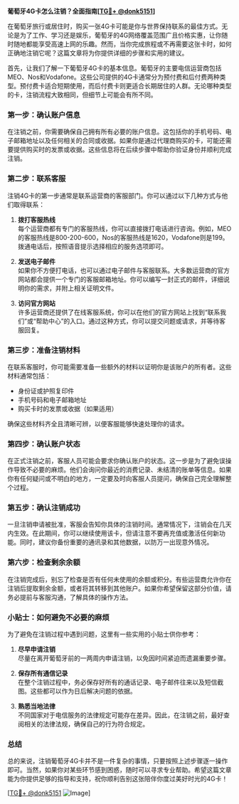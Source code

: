 **葡萄牙4G卡怎么注销？全面指南[[TG💪+ @donk5151](https://t.me/s/donk5151)]**

在葡萄牙旅行或居住时，购买一张4G卡可能是你与世界保持联系的最佳方式。无论是为了工作、学习还是娱乐，葡萄牙的4G网络覆盖范围广且价格实惠，让你随时随地都能享受高速上网的乐趣。然而，当你完成旅程或不再需要这张卡时，如何正确地注销它呢？这篇文章将为你提供详细的步骤和实用的建议。

首先，让我们了解一下葡萄牙4G卡的基本信息。葡萄牙的主要电信运营商包括MEO、Nos和Vodafone。这些公司提供的4G卡通常分为预付费和后付费两种类型。预付费卡适合短期使用，而后付费卡则更适合长期居住的人群。无论哪种类型的卡，注销流程大致相同，但细节上可能会有所不同。

### **第一步：确认账户信息**

在注销之前，你需要确保自己拥有所有必要的账户信息。这包括你的手机号码、电子邮箱地址以及任何相关的合同或收据。如果你是通过代理商购买的卡，可能还需要提供购买时的发票或收据。这些信息将在后续步骤中帮助你验证身份并顺利完成注销。

### **第二步：联系客服**

注销4G卡的第一步通常是联系运营商的客服部门。你可以通过以下几种方式与他们取得联系：

1. **拨打客服热线**  
   每个运营商都有专门的客服热线，你可以直接拨打电话进行咨询。例如，MEO的客服热线是800-200-600，Nos的客服热线是1620，Vodafone则是199。拨通电话后，按照语音提示选择相应的服务选项即可。

2. **发送电子邮件**  
   如果你不方便打电话，也可以通过电子邮件与客服联系。大多数运营商的官方网站都会提供一个专门的客服邮箱地址。你可以编写一封正式的邮件，详细说明你的需求，并附上相关证明文件。

3. **访问官方网站**  
   许多运营商还提供了在线客服系统，你可以在他们的官方网站上找到“联系我们”或“帮助中心”的入口。通过这种方式，你可以提交问题或请求，并等待客服回复。

### **第三步：准备注销材料**

在联系客服时，你可能需要准备一些额外的材料以证明你是该账户的所有者。这些材料通常包括：

- 身份证或护照复印件  
- 手机号码和电子邮箱地址  
- 购买卡时的发票或收据（如果适用）  

确保这些材料齐全且清晰可辨，以便客服能够快速处理你的请求。

### **第四步：确认账户状态**

在正式注销之前，客服人员可能会要求你确认账户的状态。这一步是为了避免误操作导致不必要的麻烦。他们会询问你最近的消费记录、未结清的账单等信息。如果你有任何疑问或不明白的地方，一定要及时向客服人员提问，确保自己完全理解整个过程。

### **第五步：确认注销成功**

一旦注销申请被批准，客服会告知你具体的注销时间。通常情况下，注销会在几天内生效。在此期间，你可以继续使用该卡，但请注意不要再充值或激活任何新功能。同时，建议你备份重要的通讯录和其他数据，以防万一出现意外情况。

### **第六步：检查剩余余额**

在注销完成后，别忘了检查是否有任何未使用的余额或积分。有些运营商允许你在注销后提取剩余金额，或者将其转移到其他账户。如果你希望保留这部分价值，请务必提前与客服沟通，了解具体的操作方法。

### **小贴士：如何避免不必要的麻烦**

为了避免在注销过程中遇到问题，这里有一些实用的小贴士供你参考：

1. **尽早申请注销**  
   尽量在离开葡萄牙前的一两周内申请注销，以免因时间紧迫而遗漏重要步骤。

2. **保存所有通信记录**  
   在整个注销过程中，务必保存好所有的通话记录、电子邮件往来以及短信截图。这些都可以作为日后解决问题的依据。

3. **熟悉当地法律**  
   不同国家对于电信服务的法律规定可能存在差异。因此，在注销之前，最好查阅相关的法律法规，确保自己的行为符合规定。

### **总结**

总的来说，注销葡萄牙4G卡并不是一件复杂的事情，只要按照上述步骤逐一操作即可。当然，如果你对某些环节感到困惑，随时可以寻求专业帮助。希望这篇文章能为你提供足够的指导和支持，祝你顺利告别这张陪伴你度过美好时光的4G卡！

[[TG💪+ @donk5151](https://t.me/s/donk5151) ![Image](https://i.postimg.cc/rwNCRYN7/Snipaste-2025-04-30-17-27-05.png)]